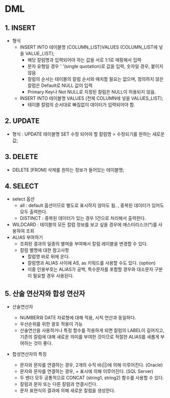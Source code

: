 # DML
## 1. INSERT
- 형식
  - INSERT INTO 테이블명 (COLUMN_LIST)VALUES (COLUMN_LIST에 넣을 VALUE_LIST);
    - 해당 칼럼명과 입력되어야 하는 값을 서로 1:1로 매핑해서 입력
    - 문자 유형일 경우 ' '(single quotation)로 값을 입력, 숫자일 경우, 붙이지 않음
    - 칼럼의 순서는 테이블의 칼럼 순서와 매치할 필요는 없으며, 정의하지 않은 칼럼은 Default로 NULL 값이 입력
    - Primary Key나 Not NULL로 지정된 칼럼은 NULL이 허용되지 않음.
  - INSERT INTO 테이블명 VALUES (전체 COLUMN에 넣을 VALUES_LIST);
    - 테이블 칼럼의 순서대로 빠짐없이 데이터가 입력되어야 함.

## 2. UPDATE
- 형식 : UPDATE 테이블명 SET 수정 되어야 할 칼럼명 = 수정되기를 원하는 새로운 값;

## 3. DELETE
- DELETE [FROM] 삭제를 원하는 정보가 들어있는 테이블명;

## 4. SELECT
- select 옵션
  - all : default 옵션이므로 별도로 표시하지 않아도 됨. , 중복된 데이터가 있어도 모두 출력한다.
  - DISTINCT : 중복된 데이터가 있는 경우 1건으로 처리해서 출력한다.
- WILDCARD : 테이블의 모든 칼럼 정보를 보고 싶을 경우에 애스터리스크(*)를 사용하여 조회
- ALIAS 부여하기
  - 조회된 결과의 일종의 별며을 부여해서 칼럼 레이블을 변경할 수 있다. 
  - 칼럼 별명에 대한 참고사항
    - 칼럼명 바로 뒤에 온다.
    - 칼럼명과 ALIAS 사이에 AS, as 키워드를 사용할 수도 있다. (option)
    - 이중 인용부호는 ALIAS가 공백, 특수문자를 포함할 경우와 대소문자 구분이 필요할 경우 사용된다.

## 5. 산술 연산자와 합성 연산자
- 산술연산자
  - NUMBER와 DATE 자료형에 대해 적용, 사칙 연산과 동일하다.
  - 우선순위를 위한 괄호 적용이 가능
  - 산술연산을 사용하거나 특정 함수를 적용하게 되면 칼럼의 LABEL이 길어지고, 기존의 칼럼에 대해 새로운 의미를 부여한 것이므로 적절한 ALIAS를 새롭게 부여하는 것이 좋다.

- 합성연산자의 특징
  - 문자와 문자를 연결하는 경우, 2개의 수직 바(||)에 의해 이루어진다. (Oracle)
  - 문자와 문자를 연결하는 경우, + 표시에 의해 이루어진다. (SQL Server)
  - 두 벤더 모두 공통적으로 CONCAT (string1, string2) 함수를 사용할 수 있다.
  - 칼럼과 문자 또는 다른 칼럼과 연결시킨다.
  - 문자 표현식의 결과에 의해 새로운 칼럼을 생성한다.
